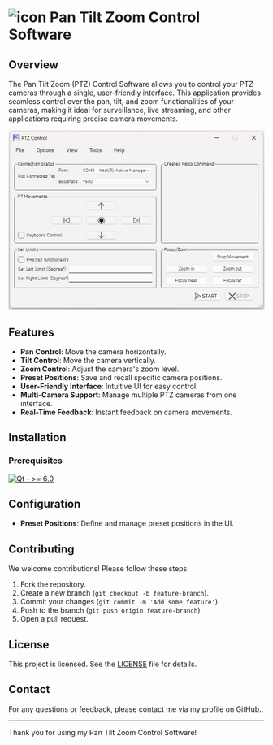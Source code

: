 # ![icon](img/icon.ico) Pan Tilt Zoom Control Software

## Overview
The Pan Tilt Zoom (PTZ) Control Software allows you to control your PTZ cameras through a single, user-friendly interface. This application provides seamless control over the pan, tilt, and zoom functionalities of your cameras, making it ideal for surveillance, live streaming, and other applications requiring precise camera movements.

![Screenshot](img/ui_screenshot.jpg)

## Features
- **Pan Control**: Move the camera horizontally.
- **Tilt Control**: Move the camera vertically.
- **Zoom Control**: Adjust the camera's zoom level.
- **Preset Positions**: Save and recall specific camera positions.
- **User-Friendly Interface**: Intuitive UI for easy control.
- **Multi-Camera Support**: Manage multiple PTZ cameras from one interface.
- **Real-Time Feedback**: Instant feedback on camera movements.

## Installation
### Prerequisites
[![Qt - >= 6.0](https://img.shields.io/badge/Qt->_6.0-2ea44f)]([https://wiki.python.org/moin/PyQt](https://www.qt.io/product/qt6))

## Configuration
- **Preset Positions**: Define and manage preset positions in the UI.

## Contributing
We welcome contributions! Please follow these steps:
1. Fork the repository.
2. Create a new branch (`git checkout -b feature-branch`).
3. Commit your changes (`git commit -m 'Add some feature'`).
4. Push to the branch (`git push origin feature-branch`).
5. Open a pull request.

## License
This project is licensed. See the [LICENSE](LICENSE) file for details.

## Contact
For any questions or feedback, please contact me via my profile on GitHub..

---

Thank you for using my Pan Tilt Zoom Control Software!
